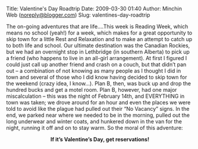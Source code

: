 Title: Valentine's Day Roadtrip
Date: 2009-03-30 01:40
Author: Minchin Web (noreply@blogger.com)
Slug: valentines-day-roadtrip

The on-going adventures that are life....This week is Reading Week,
which means no school (yeah!) for a week, which makes for a great
opportunity to skip town for a little Rest and Relaxation and to make an
attempt to catch up to both life and school. Our ultimate destination
was the Canadian Rockies, but we had an overnight stop in Lethbridge (in
southern Alberta) to pick up a friend (who happens to live in an
all-girl arrangement). At first I figured I could just call up another
friend and crash on a couch, but that didn’t pan out – a combination of
not knowing as many people as I thought I did in town and several of
those who I did know having decided to skip town for the weekend (crazy
idea, I know...). Plan B, then, was buck up and drop the hundred bucks
and get a motel room. Plan B, however, had one major miscalculation –
this was the night of February 14th, and EVERYTHING in town was taken;
we drove around for an hour and even the places we were told to avoid
like the plague had pulled out their “No Vacancy” signs. In the end, we
parked near where we needed to be in the morning, pulled out the long
underwear and winter coats, and hunkered down in the van for the night,
running it off and on to stay warm. So the moral of this adventure:

<div align="center">

**<large>If it’s Valentine’s Day, get reservations!</large>**

</div>

</p>

